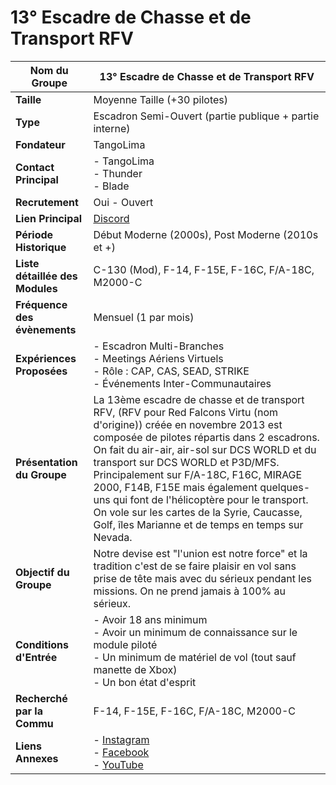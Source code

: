 # 13° Escadre de Chasse et de Transport RFV

| **Nom du Groupe**               | 13° Escadre de Chasse et de Transport RFV |
|--------------------------------|--------------------------------------------|
| **Taille**                     | Moyenne Taille (+30 pilotes)               |
| **Type**                       | Escadron Semi-Ouvert (partie publique + partie interne) |
| **Fondateur**                  | TangoLima                                  |
| **Contact Principal**          | - TangoLima <br/> - Thunder <br/> - Blade    |
| **Recrutement**                | Oui - Ouvert                               |
| **Lien Principal**             | [Discord](https://discord.gg/w35BaYfe)     |
| **Période Historique**         | Début Moderne (2000s), Post Moderne (2010s et +) |
| **Liste détaillée des Modules**| C-130 (Mod), F-14, F-15E, F-16C, F/A-18C, M2000-C |
| **Fréquence des évènements**  | Mensuel (1 par mois)                       |
| **Expériences Proposées**      | - Escadron Multi-Branches <br/> - Meetings Aériens Virtuels <br/> - Rôle : CAP, CAS, SEAD, STRIKE <br/> - Événements Inter-Communautaires |
| **Présentation du Groupe**     | La 13ème escadre de chasse et de transport RFV, (RFV pour Red Falcons Virtu (nom d'origine)) créée en novembre 2013 est composée de pilotes répartis dans 2 escadrons. On fait du air-air, air-sol sur DCS WORLD et du transport sur DCS WORLD et P3D/MFS. Principalement sur F/A-18C, F16C, MIRAGE 2000, F14B, F15E mais également quelques-uns qui font de l'hélicoptère pour le transport. On vole sur les cartes de la Syrie, Caucasse, Golf, îles Marianne et de temps en temps sur Nevada. |
| **Objectif du Groupe**         | Notre devise est "l'union est notre force" et la tradition c'est de se faire plaisir en vol sans prise de tête mais avec du sérieux pendant les missions. On ne prend jamais à 100% au sérieux. |
| **Conditions d'Entrée**        | - Avoir 18 ans minimum <br/> - Avoir un minimum de connaissance sur le module piloté <br/> - Un minimum de matériel de vol (tout sauf manette de Xbox) <br/> - Un bon état d'esprit |
| **Recherché par la Commu**     | F-14, F-15E, F-16C, F/A-18C, M2000-C      |
| **Liens Annexes**              | - [Instagram](https://instagram.com/13eme_escadre_de_c.t_rfv?igshid=NGExMmI2YTkyZg==) <br/> - [Facebook](https://www.facebook.com/E.CT.RFV/) <br/> - [YouTube](https://youtube.com/@E-CT_RFV) |

